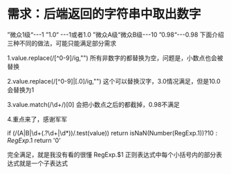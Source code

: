 # 需求：后端返回的字符串中取出数字
”微众1级“---1
”1.0“ ---1或者1.0
”微众A级“微众B级---10
”0.98“---0.98
下面介绍三种不同的做法，可能只能满足部分需求

1.value.replace(/[^0-9]/ig,"") 
所有非数字的都替换为空，问题是，小数点也会被替换

2.value.replace(/[^0-9]|[\.0]/ig,"") 
这个可以替换汉字，3.0情况满足，但是10.0会替换为1

3.value.match(/\d+/)[0]
会把小数点之后的都截掉，0.98不满足

4.重点来了，感谢军军

if (/(A|B|\d+(.?\d+|\d*))/.test(value)) 
return isNaN(Number(RegExp.$1)) ? 10 : RegExp.$1
return '0'

完全满足，就是我没有看的很懂
RegExp.$1  正则表达式中每个小括号内的部分表达式就是一个子表达式
